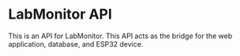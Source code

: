 # LabMonitor API
This is an API for LabMonitor. This API acts as the bridge for the web application, database, and ESP32 device.